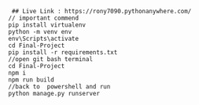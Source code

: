 
     ## Live Link : https://rony7090.pythonanywhere.com/
    // important commend
    pip install virtualenv 
    python -m venv env
    env\Scripts\activate
    cd Final-Project
    pip install -r requirements.txt
    //open git bash terminal
    cd Final-Project
    npm i 
    npm run build
    //back to  powershell and run 
    python manage.py runserver 
